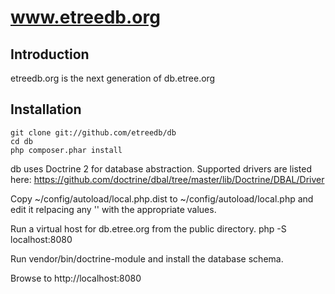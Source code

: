 www.etreedb.org
==========================

Introduction
------------
etreedb.org is the next generation of db.etree.org


Installation
------------
    git clone git://github.com/etreedb/db
    cd db
    php composer.phar install

db uses Doctrine 2 for database abstraction.  Supported drivers are listed here:
https://github.com/doctrine/dbal/tree/master/lib/Doctrine/DBAL/Driver

Copy ~/config/autoload/local.php.dist to ~/config/autoload/local.php and edit it relpacing any '' with the appropriate values.

Run a virtual host for db.etree.org from the public directory.
    php -S localhost:8080

Run vendor/bin/doctrine-module and install the database schema.

Browse to http://localhost:8080 

